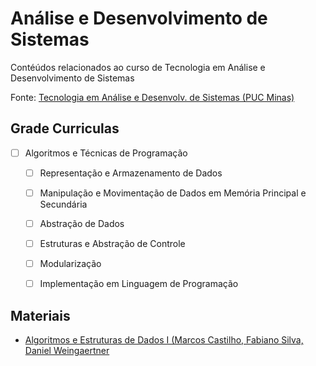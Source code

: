 # Análise e Desenvolvimento de Sistemas

Contéúdos relacionados ao curso de Tecnologia em Análise e Desenvolvimento de Sistemas

Fonte: <a href='https://www.pucminas.br/unidade/barreiro/ensino/graduacao/Paginas/Analise-e-Desenvolvimento-de-Sistemas-Tecnologo.aspx'>Tecnologia em Análise e Desenvolv. de Sistemas (PUC Minas)</a>


## Grade Curriculas
- [ ] Algoritmos e Técnicas de Programação
  - [ ] Representação e Armazenamento de Dados
  - [ ] Manipulação e Movimentação de Dados em Memória Principal e Secundária
  - [ ] Abstração de Dados
  - [ ] Estruturas e Abstração de Controle
  - [ ] Modularização
  - [ ] Implementação em Linguagem de Programação
     


## Materiais
- <a href='https://d1wqtxts1xzle7.cloudfront.net/64955925/ALGORITMOS_E_ESTRUTURAS_DE_DADOS_I-libre.pdf?1605585520=&response-content-disposition=inline%3B+filename%3DAlgoritmos_e_Estruturas_de_Dados_I.pdf&Expires=1706013918&Signature=RYtxPgh~49IgibYG4ChDF9x4F7fNAjA0dILm8PWGaimWrB9SJuN2CklGzOTurR3sgWQThvnTnhDPCNxMsvY3OZiLfVzS11x58eJzPKMBS0LBQLTs6qyyMmbX~4ZMiEpRBXhKGQsphgKAELzbTdSEgajIDxKouCEpfxLZtY3gsmfVsHQawVL8aooB9p6CDAyjDcPJ7sIZjbo~6YxC1YQkwlU3CKUxkW878~R3owTNQzr7ZNCnOCafTpZhIbLX7qEDc0yNjKYEaRq1~wjuTyWEZw9JJBYO0oBBgzV0kfD6rGr9SJgfcpIatFHDItFAPF6d64tiaqUYxanYZdyFBTclgQ__&Key-Pair-Id=APKAJLOHF5GGSLRBV4ZA'>Algoritmos e Estruturas de Dados I (Marcos Castilho, Fabiano Silva,  Daniel Weingaertner</a>
